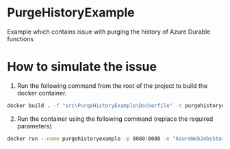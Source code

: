 # PurgeHistoryExample
Example which contains issue with purging the history of Azure Durable functions

# How to simulate the issue
1. Run the following command from the root of the project to build the docker container.
```bat
docker build . -f "src\PurgeHistoryExample\Dockerfile" -t purgehistoryexample
```

2. Run the container using the following command (replace the required parameters)
```bat
docker run --name purgehistoryexample -p 8080:8080 -e "AzureWebJobsStorage=$env:CONNECTION_STRING" --rm purgehistoryexample
```